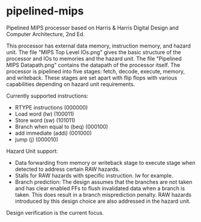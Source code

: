 # pipelined-mips
Pipelined MIPS processor based on Harris &amp; Harris Digital Design and Computer Architecture, 2nd Ed.

This processor has external data memory, instruction memory, and hazard unit. The file "MIPS Top Level IOs.png" gives the basic structure of the processor and IOs to memories and the hazard unit. The file "Pipelined MIPS Datapath.png" contains the datapath of the processor itself. The processor is pipelined into five stages: fetch, decode, execute, memory, and writeback. These stages are set apart with flip flops with various capabilities depending on hazard unit requirements.

Currently supported instructions:
  - RTYPE instructions          (000000)
  - Load word (lw)              (100011)
  - Store word (sw)             (101011)
  - Branch when equal to (beq)  (000100)
  - add immediate (addi)        (001000)
  - jump (j)                    (000010)

Hazard Unit support:
  - Data forwarding from memory or writeback stage to execute stage when detected to address certain RAW hazards.
  - Stalls for RAW hazards with specific instruction. lw for example.
  - Branch prediction: The design assumes that the branches are not taken and has clear enabled FFs to flush invalidated data when a branch is taken. This does result in a branch misprediction penalty. RAW hazards introduced by this design choice are also addressed in the hazard unit.


Design verification is the current focus.
